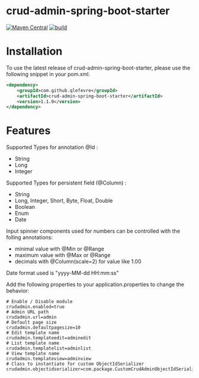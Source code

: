 # crud-admin-spring-boot-starter
[![Maven Central](https://maven-badges.herokuapp.com/maven-central/com.github.qlefevre/crud-admin-spring-boot-starter/badge.svg)](https://maven-badges.herokuapp.com/maven-central/com.github.qlefevre/crud-admin-spring-boot-starter)
[![build](https://github.com/qlefevre/crud-admin-spring-boot-starter/actions/workflows/build.yml/badge.svg)](https://github.com/qlefevre/crud-admin-spring-boot-starter/actions/workflows/build.yml)

# Installation
To use the latest release of crud-admin-spring-boot-starter, please use the following snippet in your pom.xml.
```xml
<dependency>
    <groupId>com.github.qlefevre</groupId>
    <artifactId>crud-admin-spring-boot-starter</artifactId>
    <version>1.1.0</version>
</dependency>
```
# Features

Supported Types for annotation @Id : 
* String
* Long
* Integer

Supported Types for persistent field (@Column) :
* String
* Long, Integer, Short, Byte, Float, Double
* Boolean
* Enum
* Date

Input spinner components used for numbers can be controlled with the folling annotations:
* minimal value with @Min or @Range
* maximum value with @Max or @Range
* decimals with @Column(scale=2) for value like 1.00

Date format used is "yyyy-MM-dd HH:mm:ss"

Add the following properties to your application.properties to change the behavior:
```properties
# Enable / Disable module
crudadmin.enabled=true
# Admin URL path
crudadmin.url=admin
# Default page size
crudadmin.defaultpagesize=10
# Edit template name
crudadmin.templateedit=adminedit
# List template name
crudadmin.templatelist=adminlist  
# View template name
crudadmin.templateview=adminview
# Class to instantiate for custom ObjectIdSerializer
crudadmin.objectidserializer=com.package.CustomCrudAdminObjectIdSerializer
``` 
